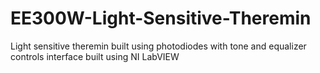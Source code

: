 # EE300W-Light-Sensitive-Theremin
Light sensitive theremin built using photodiodes with tone and equalizer controls interface built using NI LabVIEW
